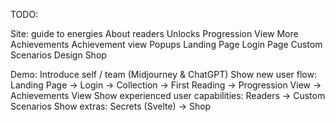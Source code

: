 TODO:

Site:
guide to energies
About readers
Unlocks Progression View
More Achievements
Achievement view
Popups
Landing Page
Login Page
Custom Scenarios Design
Shop

Demo:
Introduce self / team (Midjourney & ChatGPT)
Show new user flow: Landing Page -> Login -> Collection -> First Reading -> Progression View -> Achievements View
Show experienced user capabilities: Readers -> Custom Scenarios
Show extras: Secrets (Svelte) -> Shop
